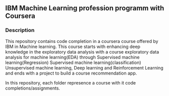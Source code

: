 ## IBM Machine Learning profession programm with Coursera

### Description
This repository contains code completion in a coursera course offered by IBM in Machine learning.
This course starts with enhancing deep knowledge in the exploratory data analysis with a course exploratory data analysis for machine learning(EDA) through Supervised machine learning(Regression)
Supervised machine learning(classification) Unsupervised machine learning, Deep learning and Reinforcement Learning and ends with a project to build a course recommendation app.

In this repository, each folder represence a course with it code completions/assignments.

